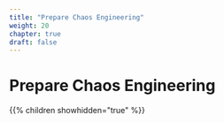 ```yaml
---
title: "Prepare Chaos Engineering"
weight: 20
chapter: true
draft: false
---
```


# Prepare Chaos Engineering

{{% children showhidden="true" %}}
